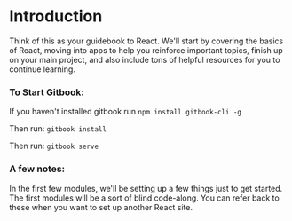 # Introduction

Think of this as your guidebook to React. We'll start by covering the basics of React, moving into apps to help you reinforce important topics, finish up on your main project, and also include tons of helpful resources for you to continue learning.

### To Start Gitbook: 

If you haven't installed gitbook run 
`npm install gitbook-cli -g`

Then run: 
`gitbook install`

Then run:
`gitbook serve`

### A few notes:

In the first few modules, we'll be setting up a few things just to get started. The first modules will be a sort of blind code-along. You can refer back to these when you want to set up another React site.

